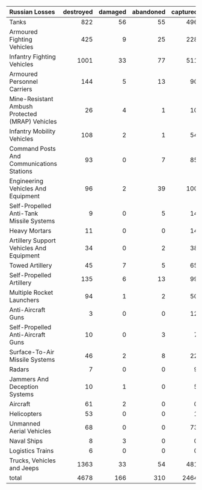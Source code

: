 | Russian Losses                                   |   destroyed |   damaged |   abandoned |   captured |   total |
|:-------------------------------------------------|------------:|----------:|------------:|-----------:|--------:|
| Tanks                                            |         822 |        56 |          55 |        496 |    1429 |
| Armoured Fighting Vehicles                       |         425 |         9 |          25 |        228 |     687 |
| Infantry Fighting Vehicles                       |        1001 |        33 |          77 |        511 |    1622 |
| Armoured Personnel Carriers                      |         144 |         5 |          13 |         90 |     252 |
| Mine-Resistant Ambush Protected  (MRAP) Vehicles |          26 |         4 |           1 |         10 |      41 |
| Infantry Mobility Vehicles                       |         108 |         2 |           1 |         54 |     165 |
| Command Posts And Communications Stations        |          93 |         0 |           7 |         85 |     185 |
| Engineering Vehicles And Equipment               |          96 |         2 |          39 |        100 |     237 |
| Self-Propelled Anti-Tank Missile Systems         |           9 |         0 |           5 |         14 |      28 |
| Heavy Mortars                                    |          11 |         0 |           0 |         14 |      25 |
| Artillery Support Vehicles And Equipment         |          34 |         0 |           2 |         38 |      74 |
| Towed Artillery                                  |          45 |         7 |           5 |         65 |     122 |
| Self-Propelled Artillery                         |         135 |         6 |          13 |         99 |     253 |
| Multiple Rocket Launchers                        |          94 |         1 |           2 |         50 |     147 |
| Anti-Aircraft Guns                               |           3 |         0 |           0 |         12 |      15 |
| Self-Propelled Anti-Aircraft Guns                |          10 |         0 |           3 |          7 |      20 |
| Surface-To-Air Missile Systems                   |          46 |         2 |           8 |         22 |      78 |
| Radars                                           |           7 |         0 |           0 |          9 |      16 |
| Jammers And Deception Systems                    |          10 |         1 |           0 |          5 |      16 |
| Aircraft                                         |          61 |         2 |           0 |          0 |      63 |
| Helicopters                                      |          53 |         0 |           0 |          1 |      54 |
| Unmanned Aerial Vehicles                         |          68 |         0 |           0 |         73 |     141 |
| Naval Ships                                      |           8 |         3 |           0 |          0 |      11 |
| Logistics Trains                                 |           6 |         0 |           0 |          0 |       6 |
| Trucks, Vehicles and Jeeps                       |        1363 |        33 |          54 |        481 |    1931 |
| total                                            |        4678 |       166 |         310 |       2464 |    7618 |